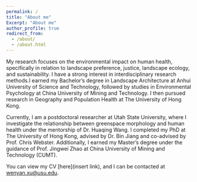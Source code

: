 ```yaml
---
permalink: /
title: "About me"
Excerpt: "About me"
author_profile: true
redirect_from: 
  - /about/
  - /about.html
---
```


My research focuses on the environmental impact on human health, specifically in relation to landscape preference, justice, landscape ecology, and sustainability. I have a strong interest in interdisciplinary research methods.I earned my Bachelor’s degree in Landscape Architecture at Anhui University of Science and Technology, followed by studies in Environmental Psychology at China University of Mining and Technology. I then pursued research in Geography and Population Health at The University of Hong Kong.

Currently, I am a postdoctoral researcher at Utah State University, where I investigate the relationship between greenspace morphology and human health under the mentorship of Dr. Huaqing Wang. I completed my PhD at The University of Hong Kong, advised by Dr. Bin Jiang and co-advised by Prof. Chris Webster. Additionally, I earned my Master’s degree under the guidance of Prof. Jingwei Zhao at China University of Mining and Technology (CUMT).

You can view my CV [here](insert link), and I can be contacted at wenyan.xu@usu.edu.

